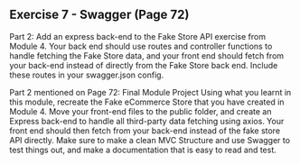 ## Exercise 7 - Swagger (Page 72)

Part 2: Add an express back-end to the Fake Store API exercise from Module 4. Your back end should use routes and controller functions to handle fetching the Fake Store data, and your front end should fetch from your back-end instead of directly from the Fake Store back end. Include these routes in your swagger.json config.

Part 2 mentioned on Page 72: Final Module Project
Using what you learnt in this module, recreate the Fake eCommerce Store that you have
created in Module 4. Move your front-end files to the public folder, and create an Express
back-end to handle all third-party data fetching using axios. Your front end should then
fetch from your back-end instead of the fake store API directly.
Make sure to make a clean MVC Structure and use Swagger to test things out, and make a
documentation that is easy to read and test.
